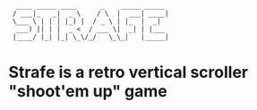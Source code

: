 ``` 
  ____ _____ ____      _    _____ _____ 
 / ___|_   _|  _ \    / \  |  ___| ____|
 \___ \ | | | |_) |  / _ \ | |_  |  _|  
  ___) || | |  _ <  / ___ \|  _| | |___ 
 |____/ |_| |_| \_\/_/   \_\_|   |_____|

```

#  Strafe is a retro vertical scroller "shoot'em up" game
